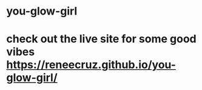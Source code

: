 # you-glow-girl

# check out the live site for some good vibes https://reneecruz.github.io/you-glow-girl/


